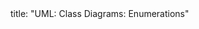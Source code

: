 <frontmatter>
title: "UML: Class Diagrams: Enumerations"
</frontmatter>

<include src="navbar.md" boilerplate />

<include src="container-inPage-asFlat.md" boilerplate />
